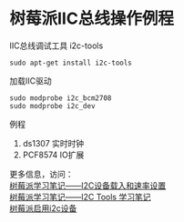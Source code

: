 # 树莓派IIC总线操作例程

IIC总线调试工具 i2c-tools
```
sudo apt-get install i2c-tools
```

加载IIC驱动
```
sudo modprobe i2c_bcm2708
sudo modprobe i2c_dev
```

例程

1. ds1307 实时时钟
1. PCF8574 IO扩展

更多信息，访问：  
[树莓派学习笔记——I2C设备载入和速率设置](http://blog.csdn.net/xukai871105/article/details/18234075)  
[树莓派学习笔记——I2C Tools 学习笔记](http://blog.csdn.net/xukai871105/article/details/15029843)  
[树莓派启用i2c设备](http://www.cnblogs.com/hangxin1940/archive/2013/04/02/2997077.html)  
